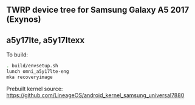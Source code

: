 ## TWRP device tree for Samsung Galaxy A5 2017 (Exynos)
## a5y17lte, a5y17ltexx

To build:

```sh
. build/envsetup.sh
lunch omni_a5y17lte-eng
mka recoveryimage
```

Prebuilt kernel source: https://github.com/LineageOS/android_kernel_samsung_universal7880
